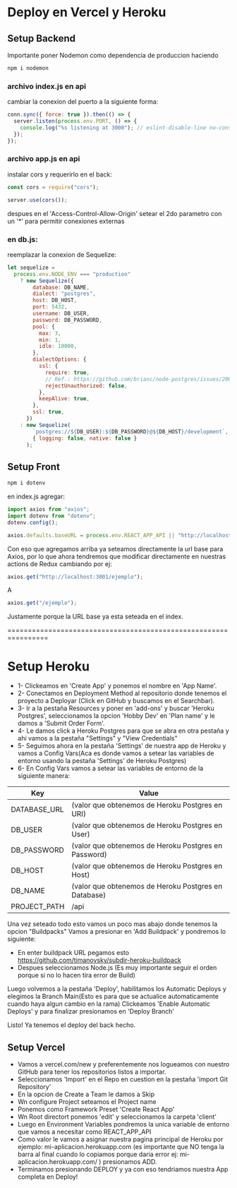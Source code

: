 # Deploy en Vercel y Heroku

## Setup Backend

Importante poner Nodemon como dependencia de produccion haciendo

```js
npm i nodemon
```

### <b>archivo index.js en api</b>

cambiar la conexion del puerto a la siguiente forma:

```js
conn.sync({ force: true }).then(() => {
  server.listen(process.env.PORT, () => {
    console.log("%s listening at 3000"); // eslint-disable-line no-console
  });
});
```

### <b>archivo app.js en api</b>

instalar cors y requerirlo en el back:

```js
const cors = require("cors");

server.use(cors());
```

despues en el 'Access-Control-Allow-Origin' setear el 2do parametro con un '\*'
para permitir conexiones externas

### <b>en db.js: </b>

reemplazar la conexion de Sequelize:

```js
let sequelize =
  process.env.NODE_ENV === "production"
    ? new Sequelize({
        database: DB_NAME,
        dialect: "postgres",
        host: DB_HOST,
        port: 5432,
        username: DB_USER,
        password: DB_PASSWORD,
        pool: {
          max: 3,
          min: 1,
          idle: 10000,
        },
        dialectOptions: {
          ssl: {
            require: true,
            // Ref.: https://github.com/brianc/node-postgres/issues/2009
            rejectUnauthorized: false,
          },
          keepAlive: true,
        },
        ssl: true,
      })
    : new Sequelize(
        `postgres://${DB_USER}:${DB_PASSWORD}@${DB_HOST}/development`,
        { logging: false, native: false }
      );
```

## Setup Front

```js
npm i dotenv
```

en index.js agregar:

```js
import axios from "axios";
import dotenv from "dotenv";
dotenv.config();

axios.defaults.baseURL = process.env.REACT_APP_API || "http://localhost:3001";
```

Con eso que agregamos arriba ya seteamos directamente la url base para Axios, por lo que ahora tendremos que modificar directamente en
nuestras actions de Redux cambiando por ej:

```js
axios.get("http://localhost:3001/ejemplo");
```

A

```js
axios.get("/ejemplo");
```

Justamente porque la URL base ya esta seteada en el index.

================================================================

# Setup Heroku

- 1- Clickeamos en 'Create App' y ponemos el nombre en 'App Name'.
- 2- Conectamos en Deployment Method al repositorio donde tenemos el proyecto a Deployar (Click en GitHub y buscamos en el Searchbar).
- 3- Ir a la pestaña Resources y poner en 'add-ons' y buscar 'Heroku Postgres', seleccionamos la opcion 'Hobby Dev' en 'Plan name' y
  le damos a 'Submit Order Form'.
- 4- Le damos click a Heroku Postgres para que se abra en otra pestaña y ahi vamos a la pestaña "Settings" y "View Credentials"
- 5- Seguimos ahora en la pestaña 'Settings' de nuestra app de Heroku y vamos a Config Vars(Aca es donde vamos a setear las variables de entorno usando la
  pestaña 'Settings' de Heroku Postgres)
- 6- En Config Vars vamos a setear las variables de entorno de la siguiente manera:

| Key          | Value                                                |
| ------------ | ---------------------------------------------------- |
| DATABASE_URL | (valor que obtenemos de Heroku Postgres en URI)      |
| DB_USER      | (valor que obtenemos de Heroku Postgres en User)     |
| DB_PASSWORD  | (valor que obtenemos de Heroku Postgres en Password) |
| DB_HOST      | (valor que obtenemos de Heroku Postgres en Host)     |
| DB_NAME      | (valor que obtenemos de Heroku Postgres en Database) |
| PROJECT_PATH | /api                                                 |

Una vez seteado todo esto vamos un poco mas abajo donde tenemos la opcion "Buildpacks"
Vamos a presionar en 'Add Buildpack' y pondremos lo siguiente:

- En enter buildpack URL pegamos esto https://github.com/timanovsky/subdir-heroku-buildpack
- Despues seleccionamos Node.js (Es muy importante seguir el orden porque si no lo hacen tira error de Build)

Luego volvemos a la pestaña 'Deploy', habilitamos los Automatic Deploys y elegimos la Branch Main(Esto es para que se actualice automaticamente cuando haya algun cambio en la rama)
Clickeamos 'Enable Automatic Deploys' y para finalizar presionamos en 'Deploy Branch'

Listo! Ya tenemos el deploy del back hecho.

## Setup Vercel

- Vamos a vercel.com/new y preferentemente nos logueamos con nuestro GitHub para tener los repositorios listos a importar.
- Seleccionamos 'Import' en el Repo en cuestion en la pestaña 'import Git Repository'
- En la opcion de Create a Team le damos a Skip
- Wn configure Project seteamos el Project name
- Ponemos como Framework Preset 'Create React App'
- Wn Root directort ponemos 'edit' y seleccionamos la carpeta 'client'
- Luego en Environment Variables pondremos la unica variable de entorno que vamos a necesitar como REACT_APP_API
- Como valor le vamos a asignar nuestra pagina principal de Heroku por ejemplo: mi-aplicacion.herokuapp.com (es importante
  que NO tenga la barra al final cuando lo copiamos porque daria error ej: mi-aplicacion.herokuapp.com/ ) presionamos ADD.
- Terminamos presionando DEPLOY y ya con eso tendriamos nuestra App completa en Deploy!
